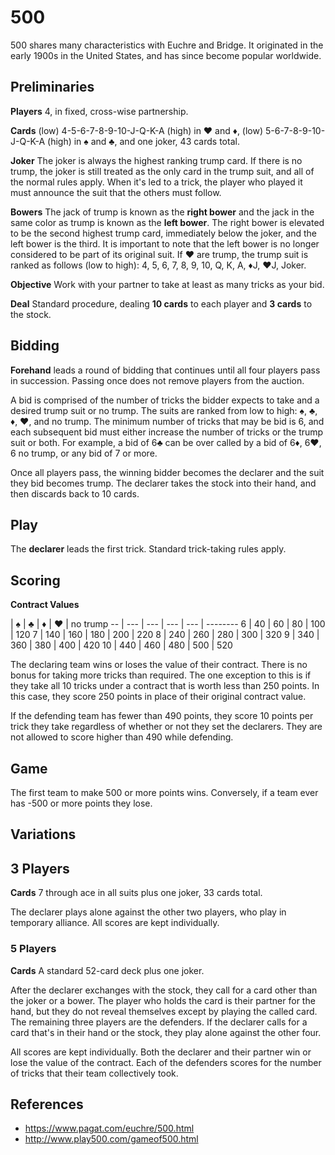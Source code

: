 # 500

500 shares many characteristics with Euchre and Bridge. It originated in the early 1900s in the United States, and has since become popular worldwide.

## Preliminaries

**Players** 4, in fixed, cross-wise partnership.

**Cards** (low) 4-5-6-7-8-9-10-J-Q-K-A (high) in ♥ and ♦, (low) 5-6-7-8-9-10-J-Q-K-A (high) in ♠ and ♣, and one joker, 43 cards total.

**Joker** The joker is always the highest ranking trump card. If there is no trump, the joker is still treated as the only card in the trump suit, and all of the normal rules apply. When it's led to a trick, the player who played it must announce the suit that the others must follow.

**Bowers** The jack of trump is known as the **right bower** and the jack in the same color as trump is known as the **left bower**. The right bower is elevated to be the second highest trump card, immediately below the joker, and the left bower is the third. It is important to note that the left bower is no longer considered to be part of its original suit. If ♥ are trump, the trump suit is ranked as follows (low to high): 4, 5, 6, 7, 8, 9, 10, Q, K, A, ♦J, ♥J, Joker.

**Objective** Work with your partner to take at least as many tricks as your bid.

**Deal** Standard procedure, dealing **10 cards** to each player and **3 cards** to the stock.

## Bidding

**Forehand** leads a round of bidding that continues until all four players pass in succession. Passing once does not remove players from the auction.

A bid is comprised of the number of tricks the bidder expects to take and a desired trump suit or no trump. The suits are ranked from low to high: ♠, ♣, ♦, ♥, and no trump. The minimum number of tricks that may be bid is 6, and each subsequent bid must either increase the number of tricks or the trump suit or both. For example, a bid of 6♣ can be over called by a bid of 6♦, 6♥, 6 no trump, or any bid of 7 or more.

Once all players pass, the winning bidder becomes the declarer and the suit they bid becomes trump. The declarer takes the stock into their hand, and then discards back to 10 cards.

## Play

The **declarer** leads the first trick. Standard trick-taking rules apply.

## Scoring

**Contract Values**

   | ♠   | ♣   | ♦   | ♥   | no trump
-- | --- | --- | --- | --- | --------
6  | 40  | 60  | 80  | 100 | 120
7  | 140 | 160 | 180 | 200 | 220
8  | 240 | 260 | 280 | 300 | 320
9  | 340 | 360 | 380 | 400 | 420
10 | 440 | 460 | 480 | 500 | 520

The declaring team wins or loses the value of their contract. There is no bonus for taking more tricks than required. The one exception to this is if they take all 10 tricks under a contract that is worth less than 250 points. In this case, they score 250 points in place of their original contract value.

If the defending team has fewer than 490 points, they score 10 points per trick they take regardless of whether or not they set the declarers. They are not allowed to score higher than 490 while defending.

## Game

The first team to make 500 or more points wins. Conversely, if a team ever has -500 or more points they lose.

## Variations

## 3 Players

**Cards** 7 through ace in all suits plus one joker, 33 cards total.

The declarer plays alone against the other two players, who play in temporary alliance. All scores are kept individually.

### 5 Players

**Cards** A standard 52-card deck plus one joker.

After the declarer exchanges with the stock, they call for a card other than the joker or a bower. The player who holds the card is their partner for the hand, but they do not reveal themselves except by playing the called card. The remaining three players are the defenders. If the declarer calls for a card that's in their hand or the stock, they play alone against the other four.

All scores are kept individually. Both the declarer and their partner win or lose the value of the contract. Each of the defenders scores for the number of tricks that their team collectively took.

## References

- https://www.pagat.com/euchre/500.html
- http://www.play500.com/gameof500.html